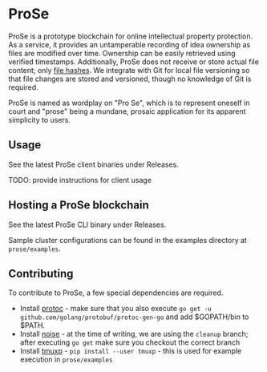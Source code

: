 # ProSe
ProSe is a prototype blockchain for online intellectual property protection. As a service, it provides an untamperable recording of idea ownership as files are modified over time. Ownership can be easily retrieved using verified timestamps. Additionally, ProSe does not receive or store actual file content; only [file hashes](https://en.wikipedia.org/wiki/Hash_function). We integrate with Git for local file versioning so that file changes are stored and versioned, though no knowledge of Git is required. 

ProSe is named as wordplay on "Pro Se", which is to represent oneself in court and "prose" being a mundane, prosaic application for its apparent simplicity to users. 

## Usage
See the latest ProSe client binaries under Releases.

TODO: provide instructions for client usage

## Hosting a ProSe blockchain
See the latest ProSe CLI binary under Releases.

Sample cluster configurations can be found in the examples directory at `prose/examples`.

## Contributing
To contribute to ProSe, a few special dependencies are required.

* Install [protoc](https://github.com/protocolbuffers/protobuf/releases) - make sure that you also execute `go get -u github.com/golang/protobuf/protoc-gen-go` and add $GOPATH/bin to $PATH.
* Install [noise](https://github.com/perlin-network/noise/) - at the time of writing, we are using the `cleanup` branch; after executing `go get` make sure you checkout the correct branch
* Install [tmuxp](https://github.com/tmux-python/tmuxp) - `pip install --user tmuxp` - this is used for example execution in `prose/examples`

